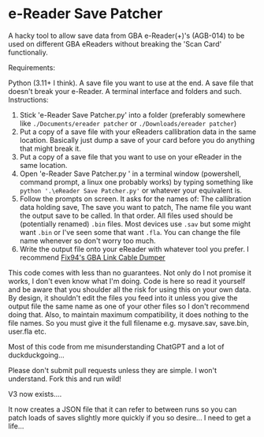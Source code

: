 # e-Reader Save Patcher
A hacky tool to allow save data from GBA e-Reader(+)'s (AGB-014) to be used on different GBA eReaders without breaking the 'Scan Card' functionaliy.

Requirements:

Python (3.11+ I think).
A save file you want to use at the end.
A save file that doesn't break your e-Reader.
A terminal interface and folders and such.
Instructions:

1. Stick 'e-Reader Save Patcher.py' into a folder (preferably somewhere like `./Documents/ereader patcher` or `./Downloads/ereader patcher`)
2. Put a copy of a save file with your eReaders callibration data in the same location. Basically just dump a save of your card before you do anything that might break it.
3. Put a copy of a save file that you want to use on your eReader in the same location.
4. Open 'e-Reader Save Patcher.py ' in a terminal window (powershell, command prompt, a linux one probably works) by typing something like `python '.\eReader Save Patcher.py'` or whatever your equivalent is.
5. Follow the prompts on screen. It asks for the names of: The callibration data holding save, The save you want to patch, The name file you want the output save to be called. In that order. All files used should be (potentially renamed) `.bin` files. Most devices use `.sav` but some might want `.bin` or I've seen some that want `.fla`. You can change the file name whenever so don't worry too much.
6. Write the output file onto your eReader with whatever tool you prefer. I recommend [Fix94's GBA Link Cable Dumper](https://github.com/FIX94/gba-link-cable-dumper)

This code comes with less than no guarantees. Not only do I not promise it works, I don't even know what I'm doing. Code is here so read it yourself and be aware that you shoulder all the risk for using this on your own data. By design, it shouldn't edit the files you feed into it unless you give the output file the same name as one of your other files so I don't recommend doing that. Also, to maintain maximum compatibility, it does nothing to the file names. So you must give it the full filename e.g. mysave.sav, save.bin, user.fla etc.

Most of this code from me misunderstanding ChatGPT and a lot of duckduckgoing...

Please don't submit pull requests unless they are simple. I won't understand. Fork this and run wild!

V3 now exists.... 

It now creates a JSON file that it can refer to between runs so you can patch loads of saves slightly more quickly if you so desire... I need to get a life...
